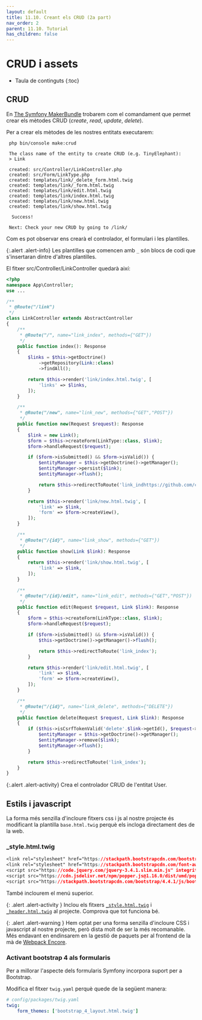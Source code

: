 ```yaml
---
layout: default
title: 11.10. Creant els CRUD (2a part)
nav_order: 2
parent: 11.10. Tutorial
has_children: false 
---
```


# CRUD i assets

* Taula de continguts
{:toc}


## CRUD
En [The Symfony MakerBundle](https://symfony.com/doc/current/bundles/SymfonyMakerBundle/index.html) trobarem com el comandament que permet crear els mètodes CRUD (*create*, *read*, *update*, *delete*).

Per a crear els mètodes de les nostres entitats executarem:

```shell
 php bin/console make:crud

 The class name of the entity to create CRUD (e.g. TinyElephant):
 > Link

 created: src/Controller/LinkController.php
 created: src/Form/LinkType.php
 created: templates/link/_delete_form.html.twig
 created: templates/link/_form.html.twig
 created: templates/link/edit.html.twig
 created: templates/link/index.html.twig
 created: templates/link/new.html.twig
 created: templates/link/show.html.twig

  Success! 

 Next: Check your new CRUD by going to /link/
```

Com es pot observar ens crearà el controlador, el formulari i les plantilles.

{:.alert .alert-info}
Les plantilles que comencen amb `_` són blocs de codi que s'insertaran dintre d'altres plantilles.

El fitxer src/Controller/LinkController quedarà així:

```php
<?php
namespace App\Controller;
use ...

/**
 * @Route("/link")
 */
class LinkController extends AbstractController
{
    /**
     * @Route("/", name="link_index", methods={"GET"})
     */
    public function index(): Response
    {
        $links = $this->getDoctrine()
            ->getRepository(Link::class)
            ->findAll();

        return $this->render('link/index.html.twig', [
            'links' => $links,
        ]);
    }

    /**
     * @Route("/new", name="link_new", methods={"GET","POST"})
     */
    public function new(Request $request): Response
    {
        $link = new Link();
        $form = $this->createForm(LinkType::class, $link);
        $form->handleRequest($request);

        if ($form->isSubmitted() && $form->isValid()) {
            $entityManager = $this->getDoctrine()->getManager();
            $entityManager->persist($link);
            $entityManager->flush();

            return $this->redirectToRoute('link_indhttps://github.com/corriol/dwes/blob/master/UD11/resources/_header.html.twigex');
        }

        return $this->render('link/new.html.twig', [
            'link' => $link,
            'form' => $form->createView(),
        ]);
    }

    /**
     * @Route("/{id}", name="link_show", methods={"GET"})
     */
    public function show(Link $link): Response
    {
        return $this->render('link/show.html.twig', [
            'link' => $link,
        ]);
    }

    /**
     * @Route("/{id}/edit", name="link_edit", methods={"GET","POST"})
     */
    public function edit(Request $request, Link $link): Response
    {
        $form = $this->createForm(LinkType::class, $link);
        $form->handleRequest($request);

        if ($form->isSubmitted() && $form->isValid()) {
            $this->getDoctrine()->getManager()->flush();

            return $this->redirectToRoute('link_index');
        }

        return $this->render('link/edit.html.twig', [
            'link' => $link,
            'form' => $form->createView(),
        ]);
    }

    /**
     * @Route("/{id}", name="link_delete", methods={"DELETE"})
     */
    public function delete(Request $request, Link $link): Response
    {
        if ($this->isCsrfTokenValid('delete'.$link->getId(), $request->request->get('_token'))) {
            $entityManager = $this->getDoctrine()->getManager();
            $entityManager->remove($link);
            $entityManager->flush();
        }

        return $this->redirectToRoute('link_index');
    }
}

```

{:.alert .alert-activity}
Crea el controlador CRUD de l'entitat User.

## Estils i javascript

La forma més senzilla d'incloure fitxers css i js al nostre projecte és modificant la plantilla `base.html.twig` perquè els incloga directament des de la web.

### _style.html.twig ###

```css
<link rel="stylesheet" href="https://stackpath.bootstrapcdn.com/bootstrap/4.3.1/css/bootstrap.min.css" integrity="sha384-ggOyR0iXCbMQv3Xipma34MD+dH/1fQ784/j6cY/iJTQUOhcWr7x9JvoRxT2MZw1T" crossorigin="anonymous">
<link rel="stylesheet" href="https://stackpath.bootstrapcdn.com/font-awesome/4.7.0/css/font-awesome.min.css">
<script src="https://code.jquery.com/jquery-3.4.1.slim.min.js" integrity="sha384-J6qa4849blE2+poT4WnyKhv5vZF5SrPo0iEjwBvKU7imGFAV0wwj1yYfoRSJoZ+n" crossorigin="anonymous"></script>
<script src="https://cdn.jsdelivr.net/npm/popper.js@1.16.0/dist/umd/popper.min.js" integrity="sha384-Q6E9RHvbIyZFJoft+2mJbHaEWldlvI9IOYy5n3zV9zzTtmI3UksdQRVvoxMfooAo" crossorigin="anonymous"></script>
<script src="https://stackpath.bootstrapcdn.com/bootstrap/4.4.1/js/bootstrap.min.js" integrity="sha384-wfSDF2E50Y2D1uUdj0O3uMBJnjuUD4Ih7YwaYd1iqfktj0Uod8GCExl3Og8ifwB6" crossorigin="anonymous"></script>
```

També inclourem el menú superior. 

{: .alert .alert-activity }
Inclou els fitxers [`_style.html.twig`](https://github.com/corriol/dwes/blob/master/UD11/resources/_style.html.twig) i [`_header.html.twig`](https://github.com/corriol/dwes/blob/master/UD11/resources/_header.html.twig) al projecte. Comprova que tot funciona bé.


{: .alert .alert-warning }
Hem optat per una forma senzilla d'incloure CSS i javascript al nostre projecte, però dista molt de ser la més recomanable. Més endavant en endinsarem en la gestió de paquets per al frontend de la mà de [Webpack Encore](https://symfony.com/doc/current/frontend.html).


### Activant bootstrap 4 als formularis

Per a millorar l'aspecte dels formularis Symfony incorpora suport per a Bootstrap.

Modifica el fitxer `twig.yaml` perquè quede de la següent manera:

```yaml
# config/packages/twig.yaml
twig:
    form_themes: ['bootstrap_4_layout.html.twig']
```








